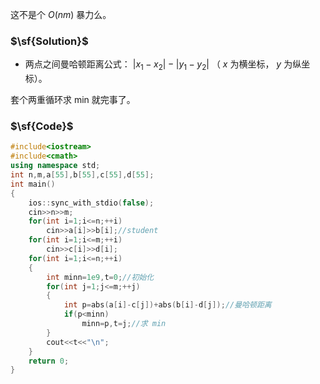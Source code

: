 这不是个 $O(nm)$ 暴力么。

### $\sf{Solution}$

- 两点之间曼哈顿距离公式： $|x_1-x_2|-|y_1-y_2|$ （ $x$ 为横坐标， $y$ 为纵坐标）。

套个两重循环求 min 就完事了。

### $\sf{Code}$

```cpp
#include<iostream>
#include<cmath>
using namespace std;
int n,m,a[55],b[55],c[55],d[55];
int main()
{
	ios::sync_with_stdio(false);
	cin>>n>>m;
	for(int i=1;i<=n;++i)
		cin>>a[i]>>b[i];//student
	for(int i=1;i<=m;++i)
		cin>>c[i]>>d[i];
	for(int i=1;i<=n;++i)
	{
		int minn=1e9,t=0;//初始化
		for(int j=1;j<=m;++j)
		{
			int p=abs(a[i]-c[j])+abs(b[i]-d[j]);//曼哈顿距离
			if(p<minn)
				minn=p,t=j;//求 min
		}
		cout<<t<<"\n";
	}
	return 0;
}
```